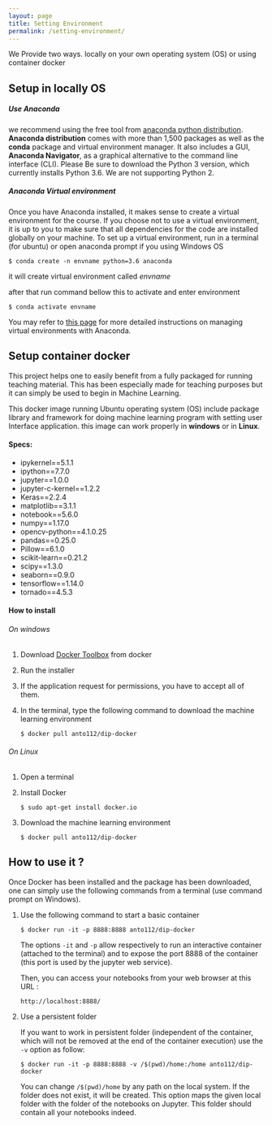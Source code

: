 ```yaml
---
layout: page
title: Setting Environment
permalink: /setting-environment/
---
```


We Provide two ways. locally on your own operating system (OS) or using container docker

## Setup in locally OS

##### Use Anaconda

we recommend using the free tool from [anaconda python distribution](https://www.anaconda.com/download/). **Anaconda distribution** comes with more than 1,500 packages as well as the **conda** package and virtual environment manager. It also includes a GUI, **Anaconda Navigator**, as a graphical alternative to the command line interface (CLI). Please Be sure to download the Python 3 version, which currently installs Python 3.6. We are not supporting Python 2.

##### Anaconda Virtual environment

Once you have Anaconda installed, it makes sense to create a virtual environment for the course. If you choose not to use a virtual environment, it is up to you to make sure that all dependencies for the code are installed globally on your machine. To set up a virtual environment, run in a terminal (for ubuntu) or open anaconda prompt if you using Windows OS

```
$ conda create -n envname python=3.6 anaconda
```

it will create virtual environment called *envname*

after that run command bellow this to activate and enter environment

```
$ conda activate envname
```

You may refer to [this page](https://conda.io/docs/user-guide/tasks/manage-environments.html) for more detailed instructions on managing virtual environments with Anaconda.





## Setup container docker 

This project helps one to easily benefit from a fully packaged for running teaching material. This has been especially made for teaching purposes but it can simply be used to begin in Machine Learning.

This docker image running Ubuntu operating system (OS) include package library and framework for doing machine learning program with setting user Interface application. this image can work properly in **windows** or in **Linux**.

#### Specs:

- ipykernel==5.1.1
- ipython==7.7.0
- jupyter==1.0.0
- jupyter-c-kernel==1.2.2
- Keras==2.2.4
- matplotlib==3.1.1
- notebook==5.6.0
- numpy==1.17.0
- opencv-python==4.1.0.25
- pandas==0.25.0
- Pillow==6.1.0
- scikit-learn==0.21.2
- scipy==1.3.0
- seaborn==0.9.0
- tensorflow==1.14.0
- tornado==4.5.3

#### How to install

###### On windows

1. Download [Docker Toolbox](https://docs.docker.com/docker-for-windows/install/)  from docker 

2. Run the installer

3. If the application request for permissions, you have to accept all of them.

4. In the terminal, type the following command to download the machine learning environment

   ```
   $ docker pull anto112/dip-docker
   ```

###### On Linux

1. Open a terminal

2. Install Docker

   ```
   $ sudo apt-get install docker.io
   ```

3. Download the machine learning environment

   ```
   $ docker pull anto112/dip-docker
   ```



## How to use it ?

Once Docker has been installed and the package has been downloaded, one can simply use the following commands from a terminal (use command prompt on Windows).

1. Use the following command to start a basic container

   ```
   $ docker run -it -p 8888:8888 anto112/dip-docker
   ```

   The options `-it` and `-p` allow respectively to run an interactive container (attached to the terminal) and to expose the port 8888 of the container (this port is used by the jupyter web service). 

   Then, you can access your notebooks from your web browser at this URL :

   ```
   http://localhost:8888/
   ```

2. Use a persistent folder

   If you want to work in persistent folder (independent of the container, which will not be removed at the end of the container execution) use the `-v` option as follow:

   ```
   $ docker run -it -p 8888:8888 -v /$(pwd)/home:/home anto112/dip-docker
   ```

   You can change `/$(pwd)/home` by any path on the local system. If the folder does not exist, it will be created. This option maps the given local folder with the folder of the notebooks on Jupyter. This folder should contain all your notebooks indeed.

